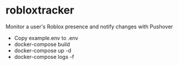 # robloxtracker
Monitor a user's Roblox presence and notify changes with Pushover

* Copy example.env to .env
* docker-compose build
* docker-compose up -d
* docker-compose logs -f
